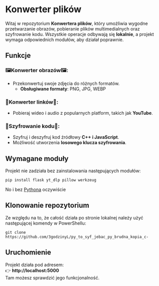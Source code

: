 # Konwerter plików

Witaj w repozytorium **Konwertera plików**, który umożliwia wygodne przetwarzanie obrazów, pobieranie plików multimedialnych oraz szyfrowanie kodu. Wszystkie operacje odbywają się **lokalnie**, a projekt wymaga odpowiednich modułów, aby działał poprawnie.

## Funkcje

### 🖼️Konwerter obrazów🖼️:
- Przekonwertuj swoje zdjęcia do różnych formatów.  
  - **Obsługiwane formaty**: PNG, JPG, WEBP  

### 🧷Konwerter linków🧷:
- Pobieraj wideo i audio z popularnych platform, takich jak **YouTube**.  

### 🧩Szyfrowanie kodu🧩:
- Szyfruj i deszyfruj kod źródłowy **C++ i JavaScript**.
- Możliwość utworzenia **losowego klucza szyfrowania**.

## Wymagane moduły
Projekt nie zadziała bez zainstalowania następujących modułów:
```
pip install flask yt_dlp pillow werkzeug
```
No i bez [Pythona](https://www.python.org/downloads/) oczywiście

## Klonowanie repozytorium
Ze względu na to, że całość działa po stronie lokalnej należy użyć następującej komendy w PowerShellu:
```
git clone https://github.com/3godzinyL/py_to_syf_jebac_py_brudna_kopia_c-
```
## Uruchomienie
Projekt działa pod adresem:  
👉 **http://localhost:5000**  
Tam możesz sprawdzić jego funkcjonalność.
